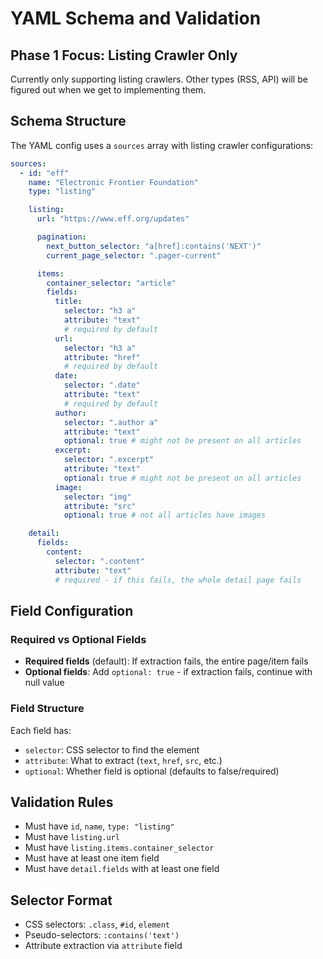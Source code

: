 # YAML Schema and Validation

## Phase 1 Focus: Listing Crawler Only

Currently only supporting listing crawlers. Other types (RSS, API) will be figured out when we get to implementing them.

## Schema Structure

The YAML config uses a `sources` array with listing crawler configurations:

```yaml
sources:
  - id: "eff"
    name: "Electronic Frontier Foundation"
    type: "listing"

    listing:
      url: "https://www.eff.org/updates"

      pagination:
        next_button_selector: "a[href]:contains('NEXT')"
        current_page_selector: ".pager-current"

      items:
        container_selector: "article"
        fields:
          title:
            selector: "h3 a"
            attribute: "text"
            # required by default
          url:
            selector: "h3 a"
            attribute: "href"
            # required by default
          date:
            selector: ".date"
            attribute: "text"
            # required by default
          author:
            selector: ".author a"
            attribute: "text"
            optional: true # might not be present on all articles
          excerpt:
            selector: ".excerpt"
            attribute: "text"
            optional: true # might not be present on all articles
          image:
            selector: "img"
            attribute: "src"
            optional: true # not all articles have images

    detail:
      fields:
        content:
          selector: ".content"
          attribute: "text"
          # required - if this fails, the whole detail page fails
```

## Field Configuration

### Required vs Optional Fields

- **Required fields** (default): If extraction fails, the entire page/item fails
- **Optional fields**: Add `optional: true` - if extraction fails, continue with null value

### Field Structure

Each field has:

- `selector`: CSS selector to find the element
- `attribute`: What to extract (`text`, `href`, `src`, etc.)
- `optional`: Whether field is optional (defaults to false/required)

## Validation Rules

- Must have `id`, `name`, `type: "listing"`
- Must have `listing.url`
- Must have `listing.items.container_selector`
- Must have at least one item field
- Must have `detail.fields` with at least one field

## Selector Format

- CSS selectors: `.class`, `#id`, `element`
- Pseudo-selectors: `:contains('text')`
- Attribute extraction via `attribute` field
